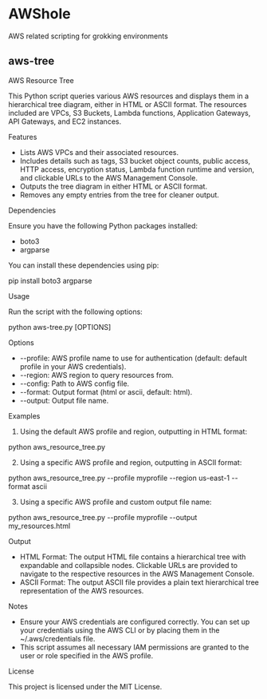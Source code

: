 # AWShole
AWS related scripting for grokking environments

## aws-tree

AWS Resource Tree

This Python script queries various AWS resources and displays them in a hierarchical tree diagram, either in HTML or ASCII format. The resources included are VPCs, S3 Buckets, Lambda functions, Application Gateways, API Gateways, and EC2 instances. 

Features

- Lists AWS VPCs and their associated resources.
- Includes details such as tags, S3 bucket object counts, public access, HTTP access, encryption status, Lambda function runtime and version, and clickable URLs to the AWS Management Console.
- Outputs the tree diagram in either HTML or ASCII format.
- Removes any empty entries from the tree for cleaner output.

Dependencies

Ensure you have the following Python packages installed:

- boto3
- argparse

You can install these dependencies using pip:

pip install boto3 argparse

Usage

Run the script with the following options:

python aws-tree.py [OPTIONS]

Options

- --profile: AWS profile name to use for authentication (default: default profile in your AWS credentials).
- --region: AWS region to query resources from.
- --config: Path to AWS config file.
- --format: Output format (html or ascii, default: html).
- --output: Output file name.

Examples

1. Using the default AWS profile and region, outputting in HTML format:

python aws_resource_tree.py

2. Using a specific AWS profile and region, outputting in ASCII format:

python aws_resource_tree.py --profile myprofile --region us-east-1 --format ascii

3. Using a specific AWS profile and custom output file name:

python aws_resource_tree.py --profile myprofile --output my_resources.html

Output

- HTML Format: The output HTML file contains a hierarchical tree with expandable and collapsible nodes. Clickable URLs are provided to navigate to the respective resources in the AWS Management Console.
- ASCII Format: The output ASCII file provides a plain text hierarchical tree representation of the AWS resources.

Notes

- Ensure your AWS credentials are configured correctly. You can set up your credentials using the AWS CLI or by placing them in the ~/.aws/credentials file.
- This script assumes all necessary IAM permissions are granted to the user or role specified in the AWS profile.

License

This project is licensed under the MIT License.

